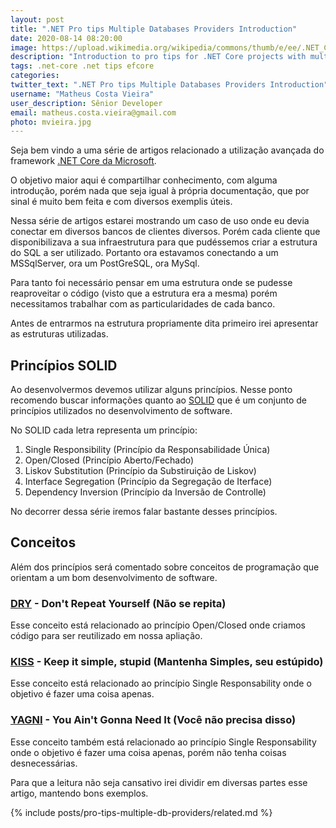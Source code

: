 ```yaml
---
layout: post
title: ".NET Pro tips Multiple Databases Providers Introduction"
date: 2020-08-14 08:20:00
image: https://upload.wikimedia.org/wikipedia/commons/thumb/e/ee/.NET_Core_Logo.svg/1200px-.NET_Core_Logo.svg.png
description: "Introduction to pro tips for .NET Core projects with multiple database providers"
tags: .net-core .net tips efcore
categories:
twitter_text: ".NET Pro tips Multiple Databases Providers Introduction"
username: "Matheus Costa Vieira"
user_description: Sênior Developer
email: matheus.costa.vieira@gmail.com
photo: mvieira.jpg
---
```


Seja bem vindo a uma série de artigos relacionado a utilização avançada do framework [.NET Core da Microsoft](https://docs.microsoft.com/pt-br/dotnet/core/).

O objetivo maior aqui é compartilhar conhecimento, com alguma introdução, porém nada que seja igual à própria documentação, que por sinal é muito bem feita e com diversos exemplis úteis.

Nessa série de artigos estarei mostrando um caso de uso onde eu devia conectar em diversos bancos de clientes diversos. Porém cada cliente que disponibilizava a sua infraestrutura para que pudéssemos criar a estrutura do SQL a ser utilizado. Portanto ora estavamos conectando a um MSSqlServer, ora um PostGreSQL, ora MySql.

Para tanto foi necessário pensar em uma estrutura onde se pudesse reaproveitar o código (visto que a estrutura era a mesma) porém necessitamos trabalhar com as particularidades de cada banco.

Antes de entrarmos na estrutura propriamente dita primeiro irei apresentar as estruturas utilizadas.

## Princípios SOLID

Ao desenvolvermos devemos utilizar alguns princípios. Nesse ponto recomendo buscar informações quanto ao [SOLID](https://www.baeldung.com/solid-principles) que é um conjunto de princípios utilizados no desenvolvimento de software.

No SOLID cada letra representa um princípio:

1. Single Responsibility (Princípio da Responsabilidade Única)
2. Open/Closed (Princípio Aberto/Fechado)
3. Liskov Substitution (Princípio da Substiruição de Liskov)
4. Interface Segregation (Princípio da Segregação de Iterface)
5. Dependency Inversion (Princípio da Inversão de Controlle)

No decorrer dessa série iremos falar bastante desses princípios.

## Conceitos

Além dos princípios será comentado sobre conceitos de programação que orientam a um bom desenvolvimento de software.

### [DRY](https://pt.wikipedia.org/wiki/Don%27t_repeat_yourself) - Don't Repeat Yourself (Não se repita)

Esse conceito está relacionado ao princípio Open/Closed onde criamos código para ser reutilizado em nossa apliação.

### [KISS](https://pt.wikipedia.org/wiki/Princ%C3%ADpio_KISS) - Keep it simple, stupid (Mantenha Simples, seu estúpido)

Esse conceito está relacionado ao princípio Single Responsability onde o objetivo é fazer uma coisa apenas.

### [YAGNI](https://pt.wikipedia.org/wiki/Princ%C3%ADpio_KISS) - You Ain't Gonna Need It (Você não precisa disso)

Esse conceito também está relacionado ao princípio Single Responsability onde o objetivo é fazer uma coisa apenas, porém não tenha coisas desnecessárias.

Para que a leitura não seja cansativo irei dividir em diversas partes esse artigo, mantendo bons exemplos.

{% include posts/pro-tips-multiple-db-providers/related.md %}